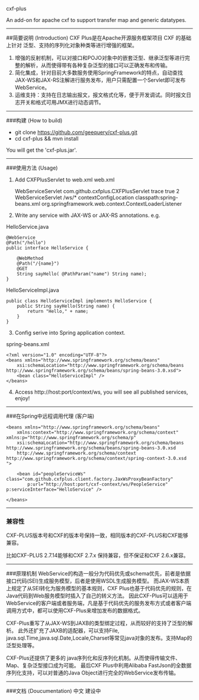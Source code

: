 cxf-plus

An add-on for apache cxf to support transfer map and generic datatypes.

---
##简要说明 (Introduction)
CXF Plus是在Apache开源服务框架项目 ​CXF 的基础上针对 泛型、支持的序列化对象种类等进行增强的框架。
1. 增强的反射机制，可以对接口和POJO对象中的嵌套泛型、继承泛型等进行完整的解析，从而使得带有各种复杂泛型的接口可以正确发布和传输。
2. 简化集成，针对目前大多数服务使用SpringFramework的特点，自动查找JAX-WS和JAX-RS注解进行服务发布，用户只需配置一个Servlet即可发布WebService。
3. 运维支持：支持在日志输出报文，报文格式化等，便于开发调试。同时报文日志开关和格式可用JMX进行动态调节。

---
###构建 (How to build)
* git clone https://github.com/geequery/cxf-plus.git
* cd cxf-plus && mvn install

You will get the 'cxf-plus.jar'.

---
###使用方法 (Usage)
1. Add CXFPlusServlet to web.xml
web.xml

	<!-- WS & RS publish -->
	<servlet>
		<servlet-name>WebServiceServlet</servlet-name>
		<servlet-class>com.github.cxfplus.CXFPlusServlet</servlet-class>
		<init-param>
			<param-name>trace</param-name>
			<param-value>true</param-value>
		</init-param>
		<load-on-startup>2</load-on-startup>
	</servlet>
	<servlet-mapping>
		<servlet-name>WebServiceServlet</servlet-name>
		<url-pattern>/ws/*</url-pattern>
	</servlet-mapping>
	
	<!-- Spring framework -->
	<context-param>
		<param-name>contextConfigLocation</param-name>
		<param-value>classpath:spring-beans.xml</param-value>
	</context-param>
	<listener>
		<listener-class>org.springframework.web.context.ContextLoaderListener</listener-class>
	</listener>

2. Write any service with JAX-WS or JAX-RS annotations. e.g.

HelloService.java

	@WebService
	@Path("/hello")
	public interface HelloService {

		@WebMethod
		@Path("/{name}")
		@GET
		String sayHello( @PathParam("name") String name);
	}
	
HelloServiceImpl.java

	public class HelloServiceImpl implements HelloService {
		public String sayHello(String name) {
			return "Hello," + name;
		}
	}

3. Config serive into Spring application context.

spring-beans.xml

	<?xml version="1.0" encoding="UTF-8"?>
	<beans xmlns="http://www.springframework.org/schema/beans" 
		xsi:schemaLocation="http://www.springframework.org/schema/beans http://www.springframework.org/schema/beans/spring-beans-3.0.xsd">
		<bean class="HelloServiceImpl" />
	</beans>

4. Access http://host:port/context/ws, you will see all published services, enjoy!

---
###在Spring中远程调用代理 (客户端)

	<beans xmlns="http://www.springframework.org/schema/beans"
		xmlns:context="http://www.springframework.org/schema/context" xmlns:p="http://www.springframework.org/schema/p"
		xsi:schemaLocation="http://www.springframework.org/schema/beans http://www.springframework.org/schema/beans/spring-beans-3.0.xsd 
		http://www.springframework.org/schema/context http://www.springframework.org/schema/context/spring-context-3.0.xsd ">

		<bean id="peopleServiceWs" class="com.github.cxfplus.client.factory.JaxWsProxyBeanFactory"
			p:url="http://host:port/cxf-context/ws/PeopleService" p:serviceInterface="HelloService" />
			
	</beans>

---
### 兼容性
CXF-PLUS版本号和CXF的版本号保持一致，相同版本的CXF-PLUS和CXF能够兼容。

比如CXF-PLUS 2.7.14能够和CXF 2.7.x 保持兼容，但不保证和CXF 2.6.x兼容。


---
###原理机制
WebService的构造一般分为代码优先或schema优先，前者是依据接口代码(SEI)生成服务模型，后者是使用WSDL生成服务模型。
而JAX-WS本质上规定了从SEI转化为服务模型的基本规则，CXF Plus也基于代码优先的规则，在Java代码到Web服务模型时插入了自己的转义方法。
因此CXF-Plus可以适用于WebService的客户端或者服务端，凡是基于代码优先的服务发布方式或者客户端调用方式中，都可以使用CXF-Plus来增加发布的数据格式。

CXF-Plus重写了从JAX-WS到JAXB的类型绑定过程，从而较好的支持了泛型的解析。
此外还扩充了JAXB的适配器，可以支持File, java.sql.Time,java.sql.Date,Locale,Charset等常见java对象的发布。支持Map的泛型处理等。

CXF-Plus还提供了更多的 java序列化和反序列化机制。从而使得传输文件、Map、复杂泛型接口成为可能。 最后CXF Plus中利用Alibaba FastJson的全数据序列化支持，可以对普通的Java Object进行完全的WebService发布传输。


---
###文档 (Doucumentation)
中文 
建设中
